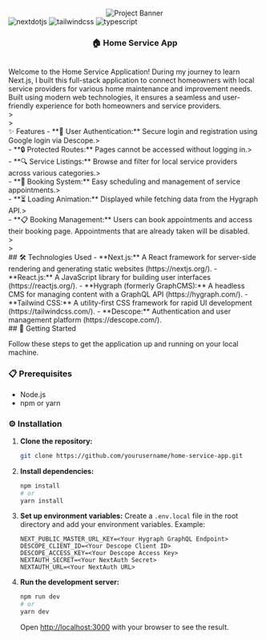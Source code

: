 <div align="center">
  <br />
      <img src="https://github.com/zahraaMeky/service-app/assets/123356306/e59f32d5-4335-40ce-adaa-6f9802a09ce9" alt="Project Banner">
  <br />
</div>
  <div>
    <img src="https://img.shields.io/badge/-Next_JS-black?style=for-the-badge&logoColor=white&logo=nextdotjs&color=000000" alt="nextdotjs" />
    <img src="https://img.shields.io/badge/-Tailwind_CSS-black?style=for-the-badge&logoColor=white&logo=tailwindcss&color=06B6D4" alt="tailwindcss" />
    <img src="https://img.shields.io/badge/-TypeScript-black?style=for-the-badge&logoColor=white&logo=typescript&color=3178C6" alt="typescript" />
  </div>

  <h3 align="center">🏠 Home Service App</h3><br/>

   <div align="left">
       Welcome to the Home Service Application! During my journey to learn Next.js, I built this full-stack application to connect homeowners with local service providers for various home maintenance and improvement needs. Built using modern web technologies, it ensures a seamless and user-friendly experience for both homeowners and service providers.
</div>><br/>><br/>
<div>
  ✨ Features
  - **🔐 User Authentication:** Secure login and registration using Google login via Descope.><br/>
  - **🔒 Protected Routes:** Pages cannot be accessed without logging in.><br/>
  - **🔍 Service Listings:** Browse and filter for local service providers across various categories.><br/>
  - **📅 Booking System:** Easy scheduling and management of service appointments.><br/>
  - **⏳ Loading Animation:** Displayed while fetching data from the Hygraph API.><br/>
  - **📋 Booking Management:** Users can book appointments and access their booking page. Appointments that are already taken will be disabled.
</div>><br/>><br/>
<div>
  ## 🛠️ Technologies Used
- **Next.js:** A React framework for server-side rendering and generating static websites (https://nextjs.org/).
- **React.js:** A JavaScript library for building user interfaces (https://reactjs.org/).
- **Hygraph (formerly GraphCMS):** A headless CMS for managing content with a GraphQL API (https://hygraph.com/).
- **Tailwind CSS:** A utility-first CSS framework for rapid UI development (https://tailwindcss.com/).
- **Descope:** Authentication and user management platform (https://descope.com/).
</div>
<div>
  ## 🚀 Getting Started

Follow these steps to get the application up and running on your local machine.

### 📋 Prerequisites

- Node.js
- npm or yarn

### ⚙️ Installation

1. **Clone the repository:**
    ```bash
    git clone https://github.com/yourusername/home-service-app.git
    ```

2. **Install dependencies:**
    ```bash
    npm install
    # or
    yarn install
    ```

3. **Set up environment variables:**
    Create a `.env.local` file in the root directory and add your environment variables. Example:
    ```env
    NEXT_PUBLIC_MASTER_URL_KEY=<Your Hygraph GraphQL Endpoint>
    DESCOPE_CLIENT_ID=<Your Descope Client ID>
    DESCOPE_ACCESS_KEY=<Your Descope Access Key>
    NEXTAUTH_SECRET=<Your NextAuth Secret>
    NEXTAUTH_URL=<Your NextAuth URL>
    ```

4. **Run the development server:**
    ```bash
    npm run dev
    # or
    yarn dev
    ```
    Open [http://localhost:3000](http://localhost:3000) with your browser to see the result.
</div>




